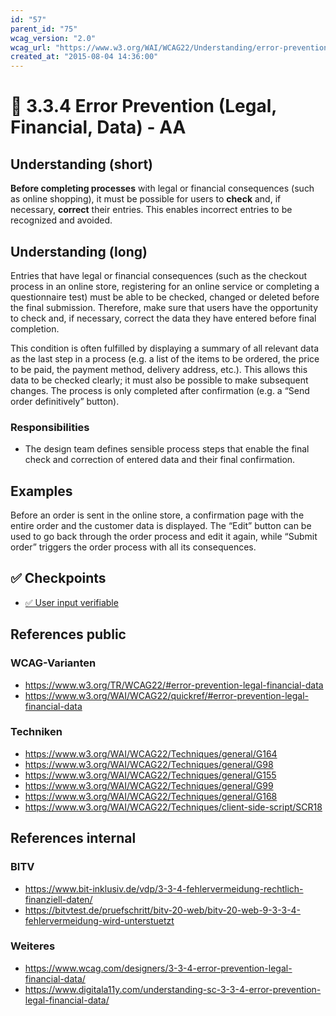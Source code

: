 ```yaml
---
id: "57"
parent_id: "75"
wcag_version: "2.0"
wcag_url: "https://www.w3.org/WAI/WCAG22/Understanding/error-prevention-legal-financial-data.html"
created_at: "2015-08-04 14:36:00"
---
```


# 📜 3.3.4 Error Prevention (Legal, Financial, Data) - AA

## Understanding (short)

**Before completing processes** with legal or financial consequences (such as online shopping), it must be possible for users to **check** and, if necessary, **correct** their entries. This enables incorrect entries to be recognized and avoided.

## Understanding (long)

Entries that have legal or financial consequences (such as the checkout process in an online store, registering for an online service or completing a questionnaire test) must be able to be checked, changed or deleted before the final submission. Therefore, make sure that users have the opportunity to check and, if necessary, correct the data they have entered before final completion.

This condition is often fulfilled by displaying a summary of all relevant data as the last step in a process (e.g. a list of the items to be ordered, the price to be paid, the payment method, delivery address, etc.). This allows this data to be checked clearly; it must also be possible to make subsequent changes. The process is only completed after confirmation (e.g. a “Send order definitively” button).

### Responsibilities

- The design team defines sensible process steps that enable the final check and correction of entered data and their final confirmation.

## Examples

Before an order is sent in the online store, a confirmation page with the entire order and the customer data is displayed. The “Edit” button can be used to go back through the order process and edit it again, while “Submit order” triggers the order process with all its consequences.

## ✅ Checkpoints

- [✅ User input verifiable](user-input-verifiable)

## References public

### WCAG-Varianten
- <https://www.w3.org/TR/WCAG22/#error-prevention-legal-financial-data>
- <https://www.w3.org/WAI/WCAG22/quickref/#error-prevention-legal-financial-data>

### Techniken
- <https://www.w3.org/WAI/WCAG22/Techniques/general/G164>
- <https://www.w3.org/WAI/WCAG22/Techniques/general/G98>
- <https://www.w3.org/WAI/WCAG22/Techniques/general/G155>
- <https://www.w3.org/WAI/WCAG22/Techniques/general/G99>
- <https://www.w3.org/WAI/WCAG22/Techniques/general/G168>
- <https://www.w3.org/WAI/WCAG22/Techniques/client-side-script/SCR18>

## References internal

### BITV
- <https://www.bit-inklusiv.de/vdp/3-3-4-fehlervermeidung-rechtlich-finanziell-daten/>
- <https://bitvtest.de/pruefschritt/bitv-20-web/bitv-20-web-9-3-3-4-fehlervermeidung-wird-unterstuetzt>

### Weiteres
- <https://www.wcag.com/designers/3-3-4-error-prevention-legal-financial-data/>
- <https://www.digitala11y.com/understanding-sc-3-3-4-error-prevention-legal-financial-data/>